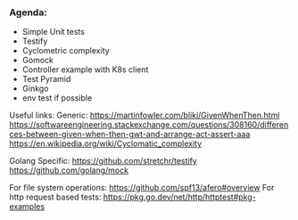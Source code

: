 ### Agenda:
- Simple Unit tests
- Testify
- Cyclometric complexity
- Gomock
- Controller example with K8s client
- Test Pyramid
- Ginkgo
- env test if possible

Useful links:
Generic:
https://martinfowler.com/bliki/GivenWhenThen.html
https://softwareengineering.stackexchange.com/questions/308160/differences-between-given-when-then-gwt-and-arrange-act-assert-aaa
https://en.wikipedia.org/wiki/Cyclomatic_complexity

Golang Specific:
https://github.com/stretchr/testify
https://github.com/golang/mock

For file system operations: https://github.com/spf13/afero#overview
For http request based tests: https://pkg.go.dev/net/http/httptest#pkg-examples